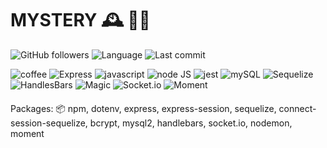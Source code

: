 # MYSTERY 🕰 👴🏻
![GitHub followers](https://img.shields.io/github/followers/nosremetnarg?label=GitHub%20Followers&logo=Github&?style=social)
![Language](https://img.shields.io/github/languages/top/nosremetnarg/eCommerce)
![Last commit](https://img.shields.io/github/last-commit/nosremetnarg/eCommerce)

![coffee](https://img.shields.io/badge/-coffee-red) ![Express](https://img.shields.io/badge/-Express.js-orange) ![javascript](https://img.shields.io/badge/-javascript-green) ![node JS](https://img.shields.io/badge/-nodeJS-yellowgreen) ![jest](https://img.shields.io/badge/-jest-yellow) ![mySQL](https://img.shields.io/badge/-MySQL-red) ![Sequelize](https://img.shields.io/badge/-Sequelize-blue) ![HandlesBars](https://img.shields.io/badge/-HandleBars-grey) ![Magic](https://img.shields.io/badge/-Magic-white) ![Socket.io](https://img.shields.io/badge/-Socket.io-yellow) ![Moment](https://img.shields.io/badge/-Moment-pink)

#### 
Packages: 📦
npm, dotenv, express, express-session, sequelize, connect-session-sequelize, bcrypt, mysql2, handlebars, socket.io, nodemon, moment
#### 
